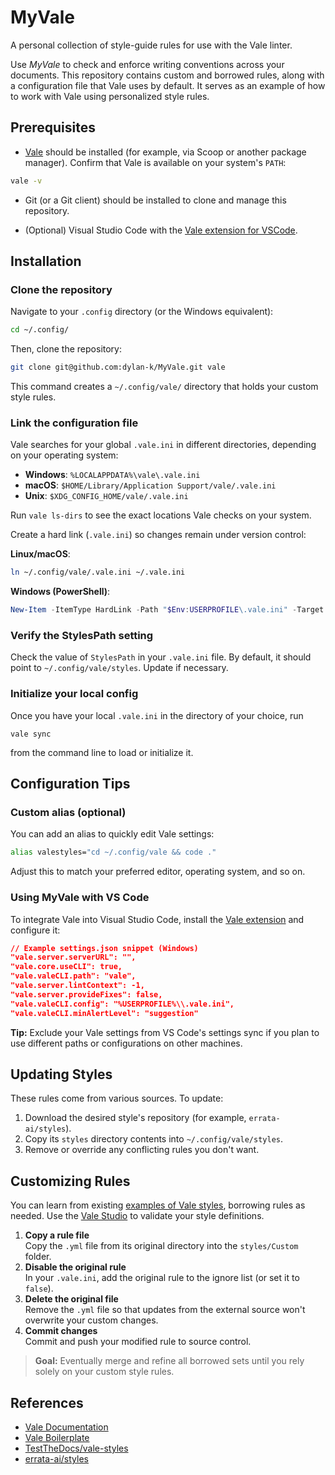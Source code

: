 



MyVale
================================================================================

A personal collection of style-guide rules for use with the Vale linter.

Use *MyVale* to check and enforce writing conventions across your documents. This repository contains custom and borrowed rules, along with a configuration file that Vale uses by default. It serves as an example of how to work with Vale using personalized style rules.


Prerequisites
--------------------------------------------------------------------------------

  - [Vale](https://vale.sh/docs/install) should be installed (for example, via Scoop or another package manager). Confirm that Vale is available on your system's `PATH`:

  ```bash
  vale -v
  ```

  - Git (or a Git client) should be installed to clone and manage this repository.

  - (Optional) Visual Studio Code with the [Vale extension for VSCode](https://marketplace.visualstudio.com/items?itemName=ChrisChinchilla.vale-vscode).


Installation
--------------------------------------------------------------------------------

### Clone the repository

Navigate to your `.config` directory (or the Windows equivalent):

```bash
cd ~/.config/
```

Then, clone the repository:

```bash
git clone git@github.com:dylan-k/MyVale.git vale
```

This command creates a `~/.config/vale/` directory that holds your custom style rules.

### Link the configuration file

Vale searches for your global `.vale.ini` in different directories, depending on your operating system:

  - **Windows**: `%LOCALAPPDATA%\vale\.vale.ini`
  - **macOS**: `$HOME/Library/Application Support/vale/.vale.ini`
  - **Unix**: `$XDG_CONFIG_HOME/vale/.vale.ini`

Run `vale ls-dirs` to see the exact locations Vale checks on your system.

Create a hard link (`.vale.ini`) so changes remain under version control:

**Linux/macOS**:

```bash
ln ~/.config/vale/.vale.ini ~/.vale.ini
```

**Windows (PowerShell)**:

```powershell
New-Item -ItemType HardLink -Path "$Env:USERPROFILE\.vale.ini" -Target "$Env:USERPROFILE\.config\vale\.vale.ini"
```

### Verify the StylesPath setting

Check the value of `StylesPath` in your `.vale.ini` file. By default, it should point to `~/.config/vale/styles`. Update if necessary.

### Initialize your local config

Once you have your local `.vale.ini` in the directory of your choice, run

```
vale sync
```

from the command line to load or initialize it.


Configuration Tips
--------------------------------------------------------------------------------

### Custom alias (optional)

You can add an alias to quickly edit Vale settings:

```bash
alias valestyles="cd ~/.config/vale && code ."
```

Adjust this  to match your preferred editor, operating system, and so on.

### Using MyVale with VS Code

To integrate Vale into Visual Studio Code, install the [Vale extension](https://marketplace.visualstudio.com/items?itemName=errata-ai.vale-server) and configure it:

```json
// Example settings.json snippet (Windows)
"vale.server.serverURL": "",
"vale.core.useCLI": true,
"vale.valeCLI.path": "vale",
"vale.server.lintContext": -1,
"vale.server.provideFixes": false,
"vale.valeCLI.config": "%USERPROFILE%\\.vale.ini",
"vale.valeCLI.minAlertLevel": "suggestion"
```

**Tip:** Exclude your Vale settings from VS Code's settings sync if you plan to use different paths or configurations on other machines.


Updating Styles
--------------------------------------------------------------------------------

These rules come from various sources. To update:

1. Download the desired style's repository (for example, `errata-ai/styles`).
2. Copy its `styles` directory contents into `~/.config/vale/styles`.
3. Remove or override any conflicting rules you don't want.


Customizing Rules
--------------------------------------------------------------------------------

You can learn from existing [examples of Vale styles](https://vale.sh/explorer), borrowing rules as needed. Use the [Vale Studio](https://studio.vale.sh/) to validate your style definitions.

1. **Copy a rule file**\
   Copy the `.yml` file from its original directory into the `styles/Custom` folder.
2. **Disable the original rule**\
   In your `.vale.ini`, add the original rule to the ignore list (or set it to `false`).
3. **Delete the original file**\
   Remove the `.yml` file so that updates from the external source won't overwrite your custom changes.
4. **Commit changes**\
   Commit and push your modified rule to source control.

> **Goal:** Eventually merge and refine all borrowed sets until you rely solely on your custom style rules.


References
--------------------------------------------------------------------------------

  - [Vale Documentation](https://docs.errata.ai/)
  - [Vale Boilerplate](https://github.com/errata-ai/vale-boilerplate)
  - [TestTheDocs/vale-styles](https://github.com/testthedocs/vale-styles)
  - [errata-ai/styles](https://github.com/errata-ai/styles)
